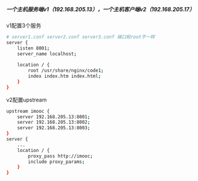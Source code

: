 ##### 一个主机服务端v1（192.168.205.13），一个主机客户端v2（192.168.205.17）

v1配置3个服务

```bash
# server1.conf server2.conf server3.conf 端口和root不一样
server {
	listen 8001;
	server_name localhost;
	
	location / {
		root /usr/share/nginx/code1;
		index index.htm index.html;
	}
}
```

v2配置upstream

```bash
upstream imooc {
	server 192.168.205.13:8001;
	server 192.168.205.13:8002;
	server 192.168.205.13:8003;
}
server {
	...
	location / {
		proxy_pass http://imooc;
		include proxy_params;
	}
}
```

